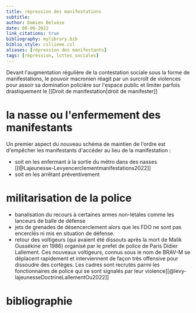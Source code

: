 ```yaml
---
title: répression des manifestations
subtitle:
author: Damien Belvèze
date: 06-06-2022
link_citations: true
bibliography: mylibrary.bib
biblio_style: csl\ieee.csl
aliases: [répression des manifestants]
tags: [répression, luttes_sociales]
---
```


Devant l'augmentation régulière de la contestation sociale sous la forme de manifestations, le pouvoir macronien réagit par un surcroît de violences pour assoir sa domination policière sur l'espace public et limiter parfois drastiquement le [[Droit de manifestation|droit de manifester]]

# la nasse ou l'enfermement des manifestants

Un premier aspect du nouveau schéma de maintien de l'ordre est d'empêcher les manifestants d'accéder au lieu de la manifestation : 
- soit en les enfermant à la sortie du métro dans des nasses [[@Lajeunesse-Levyencerclementmanifestations2022]]
- soit en les arrêtant préventivement

# militarisation de la police

- banalisation du recours à certaines armes non-létales comme les lanceurs de balle de défense
- jets de grenades de désencerclement alors que les FDO ne sont pas encerclés ni mis en situation de défense. 
- retour des voltigeurs (qui avaient été dissouts après la mort de Malik Oussékine en 1986) organisé par le prefet de police de Paris Didier Lallement. Ces nouveaux voltigeurs, connus sous le nom de BRAV-M se déplacent rapidement et interviennent de façon très offensive pour dissoudre des cortèges. Les cadres sont recrutés parmi les fonctionnaires de police qui se sont signalés par leur violence[[@levy-lajeunesseDoctrineLallementOu2022]]





# bibliographie

